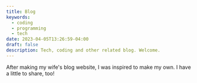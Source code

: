 ```yaml
---
title: Blog
keywords:
  - coding
  - programming
  - tech
date: 2023-04-05T13:26:59-04:00
draft: false
description: Tech, coding and other related blog. Welcome.
---
```


After making my wife's blog website, I was inspired to make my own. I have a little to share, too!

